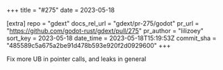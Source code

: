 +++
title = "#275"
date = 2023-05-18

[extra]
repo = "gdext"
docs_rel_url = "gdext/pr-275/godot"
pr_url = "https://github.com/godot-rust/gdext/pull/275"
pr_author = "lilizoey"
sort_key = 2023-05-18
date_time = 2023-05-18T15:19:53Z
commit_sha = "485589c5a675a2be91d478b593e920f2d0929600"
+++

Fix more UB in pointer calls, and leaks in general
